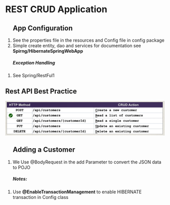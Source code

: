 <h1>REST CRUD Application</h1>
<ol>
	<h2>App Configuration</h2>
	<li>See the properties file in the resources and Config file in config package</li>
	<li>Simple create entity, dao and services for documentation see <strong>Spirng/HibernateSpringWebApp</strong></li>
</ol>

<ol>
	<h5>Exception Handling</h5>
	<li>See Spring/RestFul1</li>
</ol>

<h2>Rest API Best Practice</h2>
<img src="api_design_practice.png"/>


<ol>
	<h2>Adding a Customer</h2>
	<li>We Use @BodyRequest in the add Parameter to convert the JSON data to POJO</li>
</ol>


<ol>
	<h5>Notes: </h5>
	<li>Use <strong>@EnableTransactionManagement</strong> to enable HIBERNATE transaction in Config class</li>
</ol>